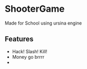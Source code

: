 # ShooterGame
Made for School using ursina engine


## Features
* Hack! Slash! Kill!
* Money go brrrr
* 